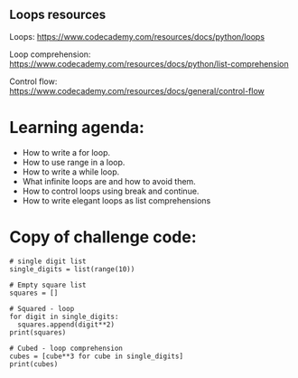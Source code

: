 ## Loops resources

Loops:
https://www.codecademy.com/resources/docs/python/loops

Loop comprehension:
https://www.codecademy.com/resources/docs/python/list-comprehension

Control flow:
https://www.codecademy.com/resources/docs/general/control-flow

# Learning agenda:

- How to write a for loop.
- How to use range in a loop.
- How to write a while loop.
- What infinite loops are and how to avoid them.
- How to control loops using break and continue.
- How to write elegant loops as list comprehensions

# Copy of challenge code:

```terminal
# single digit list
single_digits = list(range(10))

# Empty square list
squares = []

# Squared - loop
for digit in single_digits:
  squares.append(digit**2)
print(squares)

# Cubed - loop comprehension
cubes = [cube**3 for cube in single_digits]
print(cubes)
```
